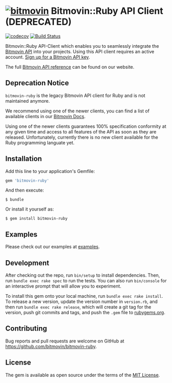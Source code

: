# [![bitmovin](http://bitmovin-a.akamaihd.net/webpages/bitmovin-logo-github.png)](http://www.bitmovin.com) Bitmovin::Ruby API Client (DEPRECATED)
[![codecov](https://codecov.io/gh/bitmovin/bitmovin-ruby/branch/develop/graph/badge.svg)](https://codecov.io/gh/bitmovin/bitmovin-ruby)
[![Build Status](https://travis-ci.org/bitmovin/bitmovin-ruby.svg?branch=develop)](https://travis-ci.org/bitmovin/bitmovin-ruby)

Bitmovin::Ruby API-Client which enables you to seamlessly integrate the [Bitmovin API](https://bitmovin.com/video-infrastructure-service-bitmovin-api/) into your projects.
Using this API client requires an active account. [Sign up for a Bitmovin API key](https://bitmovin.com/bitmovins-video-api/).

The full [Bitmovin API reference](https://bitmovin.com/encoding-documentation/bitmovin-api/) can be found on our website.

## Deprecation Notice

`bitmovin-ruby` is the legacy Bitmovin API client for Ruby and is not maintained anymore.

We recommend using one of the newer clients, you can find a list of available clients in our [Bitmovin Docs](https://developer.bitmovin.com/encoding/docs/sdks). 

Using one of the newer clients guarantees 100% specification conformity at any given time and access to all features of the API as soon as they are released. Unfortunately, currently there is no new client available for the Ruby programming languate yet.

## Installation

Add this line to your application's Gemfile:

```ruby
gem 'bitmovin-ruby'
```

And then execute:

    $ bundle

Or install it yourself as:

    $ gem install bitmovin-ruby

## Examples

Please check out our examples at [examples](https://github.com/bitmovin/bitmovin-ruby/tree/develop/examples).

## Development

After checking out the repo, run `bin/setup` to install dependencies. Then, run `bundle exec rake spec` to run the tests. You can also run `bin/console` for an interactive prompt that will allow you to experiment.

To install this gem onto your local machine, run `bundle exec rake install`. To release a new version, update the version number in `version.rb`, and then run `bundle exec rake release`, which will create a git tag for the version, push git commits and tags, and push the `.gem` file to [rubygems.org](https://rubygems.org).

## Contributing

Bug reports and pull requests are welcome on GitHub at https://github.com/bitmovin/bitmovin-ruby.


## License

The gem is available as open source under the terms of the [MIT License](http://opensource.org/licenses/MIT).

